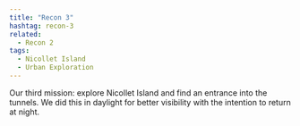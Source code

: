 ```yaml
---
title: "Recon 3"
hashtag: recon-3
related:
  - Recon 2
tags:
  - Nicollet Island
  - Urban Exploration
---
```

Our third mission: explore Nicollet Island and find an entrance into the tunnels. We did this in daylight for better visibility with the intention to return at night.